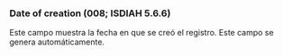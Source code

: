 ### Date of creation (008; ISDIAH 5.6.6)

Este campo muestra la fecha en que se creó el registro. Este campo se genera automáticamente.
